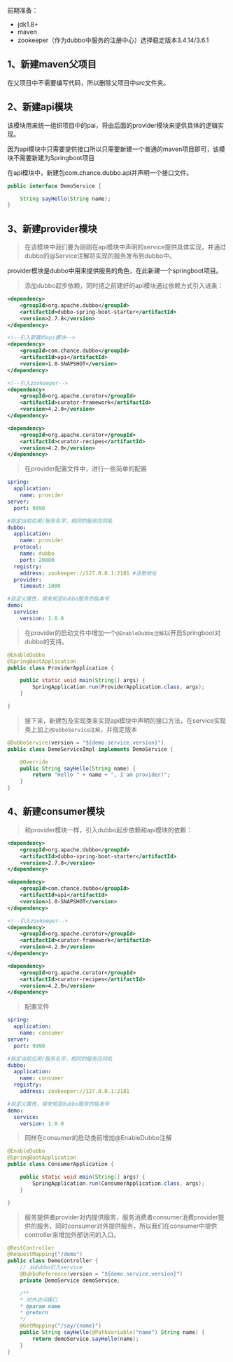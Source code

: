前期准备：
* jdk1.8+
* maven
* zookeeper（作为dubbo中服务的注册中心）选择稳定版本3.4.14/3.6.1

1、新建maven父项目
--
在父项目中不需要编写代码，所以删除父项目中src文件夹。

2、新建api模块
--
该模块用来统一组织项目中的pai，将由后面的provider模块来提供具体的逻辑实现。

因为api模块中只需要提供接口所以只需要新建一个普通的maven项目即可，该模块不需要新建为Springboot项目

在api模块中，新建包com.chance.dubbo.api并声明一个接口文件。

```java
public interface DemoService {

    String sayHello(String name);
}
```

3、新建provider模块
--
> 在该模块中我们要为刚刚在api模块中声明的service提供具体实现，并通过dubbo的@Service注解将实现的服务发布到dubbo中。

provider模块是dubbo中用来提供服务的角色，在此新建一个springboot项目。

> 添加dubbo起步依赖，同时把之前建好的api模块通过依赖方式引入进来：
```xml
<dependency>
    <groupId>org.apache.dubbo</groupId>
    <artifactId>dubbo-spring-boot-starter</artifactId>
    <version>2.7.8</version>
</dependency>

<!--引入新建的api模块-->
<dependency>
    <groupId>com.chance.dubbo</groupId>
    <artifactId>api</artifactId>
    <version>1.0-SNAPSHOT</version>
</dependency>

<!--引入zookeeper-->
<dependency>
    <groupId>org.apache.curator</groupId>
    <artifactId>curator-framework</artifactId>
    <version>4.2.0</version>
</dependency>

<dependency>
    <groupId>org.apache.curator</groupId>
    <artifactId>curator-recipes</artifactId>
    <version>4.2.0</version>
</dependency>
```

> 在provider配置文件中，进行一些简单的配置
```yaml
spring:
  application:
    name: provider
server:
  port: 9090

#指定当前应用/服务名字，相同的服务应同名
dubbo:
  application:
    name: provider
  protocol:
    name: dubbo
    port: 20880
  registry:
    address: zookeeper://127.0.0.1:2181 #注册地址
  provider:
    timeout: 1000

#自定义属性，用来规定dubbo服务的版本号
demo:
  service:
    version: 1.0.0
```

> 在provider的启动文件中增加一个`@EnableDubbo注解`以开启Springboot对dubbo的支持。
```java
@EnableDubbo
@SpringBootApplication
public class ProviderApplication {

    public static void main(String[] args) {
        SpringApplication.run(ProviderApplication.class, args);
    }

}
```

> 接下来，新建包及实现类来实现api模块中声明的接口方法，在service实现类上加上`@DubboService注解`，并指定版本
```java
@DubboService(version = "${demo.service.version}")
public class DemoServiceImpl implements DemoService {

    @Override
    public String sayHello(String name) {
        return "Hello " + name + ", I'am provider!";
    }
}
```

4、新建consumer模块
--
> 和provider模块一样，引入dubbo起步依赖和api模块的依赖：
```xml
<dependency>
    <groupId>org.apache.dubbo</groupId>
    <artifactId>dubbo-spring-boot-starter</artifactId>
    <version>2.7.8</version>
</dependency>

<dependency>
    <groupId>com.chance.dubbo</groupId>
    <artifactId>api</artifactId>
    <version>1.0-SNAPSHOT</version>
</dependency>

<!--引入zookeeper-->
<dependency>
    <groupId>org.apache.curator</groupId>
    <artifactId>curator-framework</artifactId>
    <version>4.2.0</version>
</dependency>

<dependency>
    <groupId>org.apache.curator</groupId>
    <artifactId>curator-recipes</artifactId>
    <version>4.2.0</version>
</dependency>
```

> 配置文件
```yaml
spring:
  application:
    name: consumer
server:
  port: 9999

#指定当前应用/服务名字，相同的服务应同名
dubbo:
  application:
    name: consumer
  registry:
    address: zookeeper://127.0.0.1:2181

#自定义属性，用来规定dubbo服务的版本号
demo:
  service:
    version: 1.0.0
```

> 同样在consumer的启动类前增加@EnableDubbo注解
```java
@EnableDubbo
@SpringBootApplication
public class ConsumerApplication {

    public static void main(String[] args) {
        SpringApplication.run(ConsumerApplication.class, args);
    }

}
```

> 服务提供者provider对内提供服务，服务消费者consumer消费provider提供的服务，同时consumer对外提供服务，所以我们在consumer中提供controller来增加外部访问的入口。
```java
@RestController
@RequestMapping("/demo")
public class DemoController {
    // 从dubbo引入service
    @DubboReference(version = "${demo.service.version}")
    private DemoService demoService;

    /**
    * 对外访问接口
    * @param name
    * @return 
    */
    @GetMapping("/say/{name}")
    public String sayHello(@PathVariable("name") String name) {
        return demoService.sayHello(name);
    }
}
```

